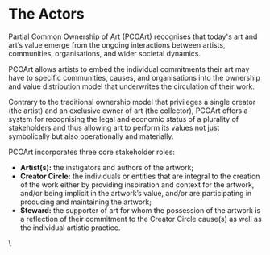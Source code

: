 # The Actors

Partial Common Ownership of Art (PCOArt) recognises that today's art and art’s value emerge from the ongoing interactions between artists, communities, organisations, and wider societal dynamics.&#x20;

PCOArt allows artists to embed the individual commitments their art may have to specific communities, causes, and organisations into the ownership and value distribution model that underwrites the circulation of their work.&#x20;

Contrary to the traditional ownership model that privileges a single creator (the artist) and an exclusive owner of art (the collector), PCOArt offers a system for recognising the legal and economic status of a plurality of stakeholders and thus allowing art to perform its values not just symbolically but also operationally and materially.

PCOArt incorporates three core stakeholder roles:

* **Artist(s):** the instigators and authors of the artwork;
* **Creator Circle:** the individuals or entities that are integral to the creation of the work either by providing inspiration and context for the artwork, and/or being implicit in the artwork’s value, and/or are participating in producing and maintaining the artwork;
* **Steward:** the supporter of art for whom the possession of the artwork is a reflection of their commitment to the Creator Circle cause(s) as well as the individual artistic practice.



\
